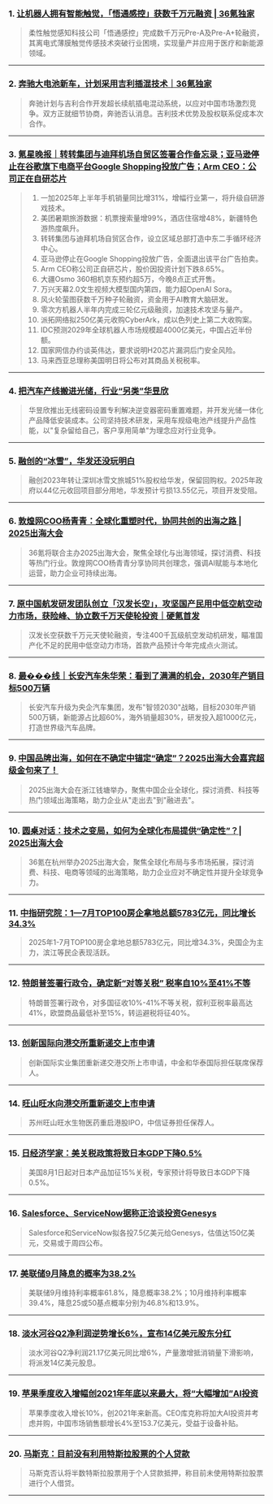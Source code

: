 ### 1. [让机器人拥有智能触觉，「悟通感控」获数千万元融资 | 36氪独家](https://36kr.com/p/3400812930779271?f=rss)

> 柔性触觉感知科技公司「悟通感控」完成数千万元Pre-A及Pre-A+轮融资，其离电式薄膜触觉传感技术突破行业困境，实现量产并应用于医疗和新能源领域。

---


### 2. [奔驰大电池新车，计划采用吉利插混技术｜36氪独家](https://36kr.com/p/3389534892589443?f=rss)

> 奔驰计划与吉利合作开发超长续航插电混动系统，以应对中国市场激烈竞争。双方正就细节协商，奔驰否认消息。吉利技术优势及股权联系促成本次合作。

---


### 3. [氪星晚报｜转转集团与迪拜机场自贸区签署合作备忘录；亚马逊停止在谷歌旗下电商平台Google Shopping投放广告；Arm CEO：公司正在自研芯片](https://36kr.com/p/3402643167660165?f=rss)

> 1. 一加2025年上半年手机销量同比增31%，增幅行业第一，将升级自研游戏技术。  
> 2. 美团暑期旅游数据：机票搜索量增99%，酒店住宿增48%，新疆特色游热度飙升。  
> 3. 转转集团与迪拜机场自贸区合作，设立区域总部打造中东二手循环经济中心。  
> 4. 亚马逊停止在Google Shopping投放广告，全面退出该平台广告拍卖。  
> 5. Arm CEO称公司正自研芯片，股价因投资计划下跌8.65%。  
> 6. 大疆Osmo 360相机京东预约超5万，今晚8点正式开售。  
> 7. 万兴天幕2.0文生视频大模型国内第四，能力超OpenAI Sora。  
> 8. 风火轮萤图获数千万种子轮融资，资金用于AI教育大脑研发。  
> 9. 零次方机器人半年内完成三轮亿元级融资，加速技术攻坚与量产。  
> 10. 派拓网络拟250亿美元收购CyberArk，成以色列史上第二大收购案。  
> 11. IDC预测2029年全球机器人市场规模超4000亿美元，中国占近半份额。  
> 12. 国家网信办约谈英伟达，要求说明H20芯片漏洞后门安全风险。  
> 13. 马来西亚总理称美国明日将公布对其商品关税税率。

---


### 4. [把汽车产线搬进光储，行业“另类”华昱欣](https://36kr.com/p/3402620964587653?f=rss)

> 华昱欣推出无线密码设置专利解决逆变器密码重置难题，并开发光储一体化产品降低安装成本。公司坚持技术研发，采用车规级电池产线提升产品性能，以"复杂留给自己，客户享用简单"为理念应对行业竞争。

---


### 5. [融创的“冰雪”，华发还没玩明白](https://36kr.com/p/3402607246657672?f=rss)

> 融创2023年转让深圳冰雪文旅城51%股权给华发，保留回购权。2025年政府以44亿元收回项目部分用地，华发预计亏损13.55亿元，项目开发受阻。

---


### 6. [敦煌网COO杨青青：全球化重塑时代，协同共创的出海之路 | 2025出海大会](https://36kr.com/p/3398295493773441?f=rss)

> 36氪将联合主办2025出海大会，聚焦全球化与出海领域，探讨消费、科技等热门行业。敦煌网COO杨青青分享协同共创理念，强调AI赋能与本地化运营，助力企业可持续出海。

---


### 7. [原中国航发研发团队创立「汉发长空」，攻坚国产民用中低空航空动力市场，获险峰、协立数千万天使轮投资｜硬氪首发](https://36kr.com/p/3402529372162176?f=rss)

> 汉发长空获数千万元天使轮融资，专注400千瓦级航空发动机研发，瞄准国产化不足的民用中低空动力市场，首款产品预计今年完成点火测试。

---


### 8. [最���线｜长安汽车朱华荣：看到了满满的机会，2030年产销目标500万辆](https://36kr.com/p/3402492920055942?f=rss)

> 长安汽车升级为央企汽车集团，发布"智领2030"战略，目标2030年产销500万辆，新能源占比超60%，海外销量超30%，研发投入超1000亿元，打造世界级汽车品牌。

---


### 9. [中国品牌出海，如何在不确定中锚定“确定”？2025出海大会嘉宾超级金句来了！](https://36kr.com/p/3402474633464193?f=rss)

> 2025出海大会在浙江钱塘举办，聚焦中国企业全球化，探讨消费、科技等热门领域出海策略，助力企业从"走出去"到"融进去"。

---


### 10. [圆桌对话：技术之变局，如何为全球化布局提供“确定性”？| 2025出海大会](https://36kr.com/p/3398282824599945?f=rss)

> 36氪在杭州举办2025出海大会，聚焦全球化布局与多市场拓展，探讨消费、科技、电商等领域的出海策略，助力企业应对不确定性并提升全球竞争力。

---


### 11. [中指研究院：1—7月TOP100房企拿地总额5783亿元，同比增长34.3%](https://36kr.com/newsflashes/3403528727596424?f=rss)

> 2025年1-7月TOP100房企拿地总额5783亿元，同比增34.3%，央国企为主力，滨江等民企表现活跃。

---


### 12. [特朗普签署行政令，确定新“对等关税” 税率自10%至41%不等](https://36kr.com/newsflashes/3403525335993991?f=rss)

> 特朗普签署行政令，对多国征收10%-41%不等关税，叙利亚税率最高达41%，欧盟商品最低补至15%，转运避税将征40%。

---


### 13. [创新国际向港交所重新递交上市申请](https://36kr.com/newsflashes/3403522050248320?f=rss)

> 创新国际实业集团重新递交港交所上市申请，中金和华泰国际担任联席保荐人。

---


### 14. [旺山旺水向港交所重新递交上市申请](https://36kr.com/newsflashes/3403520452497031?f=rss)

> 苏州旺山旺水生物医药重启港股IPO，中信证券担任保荐人。

---


### 15. [日经济学家：美关税政策将致日本GDP下降0.5%](https://36kr.com/newsflashes/3403514982256005?f=rss)

> 美国8月1日起对日本产品加征15%关税，专家预计将导致日本GDP下降0.5%。

---


### 16. [Salesforce、ServiceNow据称正洽谈投资Genesys](https://36kr.com/newsflashes/3403511885139330?f=rss)

> Salesforce和ServiceNow拟各投7.5亿美元给Genesys，估值达150亿美元，交易或于周四公布。

---


### 17. [美联储9月降息的概率为38.2%](https://36kr.com/newsflashes/3403510522760584?f=rss)

> 美联储9月维持利率概率61.8%，降息概率38.2%；10月维持利率概率39.4%，降息25或50基点概率分别为46.8%和13.9%。

---


### 18. [淡水河谷Q2净利润逆势增长6%，宣布14亿美元股东分红](https://36kr.com/newsflashes/3403507919015558?f=rss)

> 淡水河谷Q2净利润21.17亿美元同比增6%，产量激增抵消销量下滑影响，将派发14亿美元股息。

---


### 19. [苹果季度收入增幅创2021年年底以来最大，将“大幅增加”AI投资](https://36kr.com/newsflashes/3403505981230469?f=rss)

> 苹果季度收入增长10%，创2021年来新高。CEO库克称将加大AI投资并考虑并购，中国市场销售额增长4%至153.7亿美元，受益于设备补贴。

---


### 20. [马斯克：目前没有利用特斯拉股票的个人贷款](https://36kr.com/newsflashes/3403502886522499?f=rss)

> 马斯克否认将半数特斯拉股票用于个人贷款抵押，称目前未使用特斯拉股票进行个人借贷。

---

